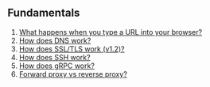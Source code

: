 ## Fundamentals

1. [What happens when you type a URL into your browser?]()
2. [How does DNS work?]()
3. [How does SSL/TLS work (v1.2)?]()
4. [How does SSH work?]()
5. [How does gRPC work?]()
6. [Forward proxy vs reverse proxy?]()
